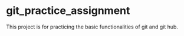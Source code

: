 # git_practice_assignment

This project is for practicing the basic functionalities of git and git hub.
